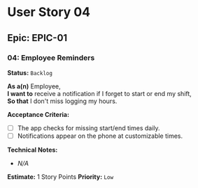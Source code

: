 # User Story 04

## Epic: EPIC-01

### 04: Employee Reminders
**Status:** `Backlog` <!-- | `Ready` | `In Progress`  |  `Review`  | `Done` -->

**As a(n)** Employee,  
**I want to** receive a notification if I forget to start or end my shift,  
**So that** I don't miss logging my hours.

**Acceptance Criteria:**
- [ ] The app checks for missing start/end times daily.
- [ ] Notifications appear on the phone at customizable times.

**Technical Notes:**  
- *N/A*

**Estimate:** 1 Story Points
**Priority:** <!-- `High` | `Medium` | --> `Low`